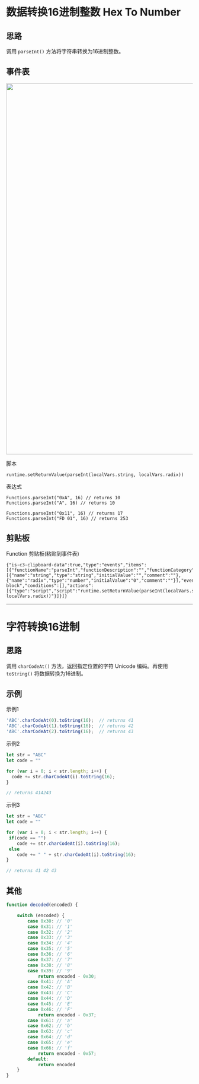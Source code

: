 # 数据转换16进制整数 Hex To Number

## 思路
调用 `parseInt()` 方法将字符串转换为16进制整数。  

## 事件表

<img width="1000" src="https://user-images.githubusercontent.com/45864744/155926312-665a4b8c-7a5a-4d59-8319-b39ff42c83c6.png">


脚本
```
runtime.setReturnValue(parseInt(localVars.string, localVars.radix))
```

表达式
```
Functions.parseInt("0xA", 16) // returns 10
Functions.parseInt("A", 16) // returns 10

Functions.parseInt("0x11", 16) // returns 17
Functions.parseInt("FD 01", 16) // returns 253
```


## 剪贴板

Function 剪贴板(粘贴到事件表)
```
{"is-c3-clipboard-data":true,"type":"events","items":[{"functionName":"parseInt","functionDescription":"","functionCategory":"","functionReturnType":"any","functionIsAsync":false,"functionParameters":[{"name":"string","type":"string","initialValue":"","comment":""},{"name":"radix","type":"number","initialValue":"0","comment":""}],"eventType":"function-block","conditions":[],"actions":[{"type":"script","script":"runtime.setReturnValue(parseInt(localVars.string, localVars.radix))"}]}]}
```


---

# 字符转换16进制

## 思路
调用 `charCodeAt()` 方法，返回指定位置的字符 Unicode 编码。再使用 `toString()` 将数据转换为16进制。  


## 示例

示例1
```javascript
'ABC'.charCodeAt(0).toString(16);  // returns 41
'ABC'.charCodeAt(1).toString(16);  // returns 42
'ABC'.charCodeAt(2).toString(16);  // returns 43
```

示例2
```javascript
let str = "ABC"
let code = ""

for (var i = 0; i < str.length; i++) {
  code += str.charCodeAt(i).toString(16);  
}

// returns 414243
```

示例3
```javascript
let str = "ABC"
let code = ""

for (var i = 0; i < str.length; i++) {
 if(code == "")
    code += str.charCodeAt(i).toString(16);  
 else
    code += " " + str.charCodeAt(i).toString(16);
}

// returns 41 42 43
```



## 其他

```javascript
function decoded(encoded) {

    switch (encoded) {
        case 0x30: // '0'
        case 0x31: // '1'
        case 0x32: // '2'
        case 0x33: // '3'
        case 0x34: // '4'
        case 0x35: // '5'
        case 0x36: // '6'
        case 0x37: // '7'
        case 0x38: // '8'
        case 0x39: // '9'
            return encoded - 0x30;
        case 0x41: // 'A'
        case 0x42: // 'B'
        case 0x43: // 'C'
        case 0x44: // 'D'
        case 0x45: // 'E'
        case 0x46: // 'F'
            return encoded - 0x37;
        case 0x61: // 'a'
        case 0x62: // 'b'
        case 0x63: // 'c'
        case 0x64: // 'd'
        case 0x65: // 'e'
        case 0x66: // 'f'
            return encoded - 0x57;
        default:
            return encoded
    }
}
```
